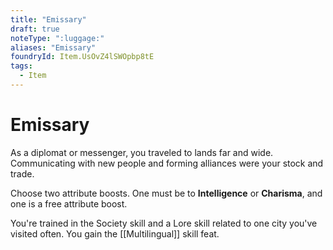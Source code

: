 ```yaml
---
title: "Emissary"
draft: true
noteType: ":luggage:"
aliases: "Emissary"
foundryId: Item.UsOvZ4lSWOpbp8tE
tags:
  - Item
---
```


# Emissary

As a diplomat or messenger, you traveled to lands far and wide. Communicating with new people and forming alliances were your stock and trade.

Choose two attribute boosts. One must be to **Intelligence** or **Charisma**, and one is a free attribute boost.

You're trained in the Society skill and a Lore skill related to one city you've visited often. You gain the [[Multilingual]] skill feat.

